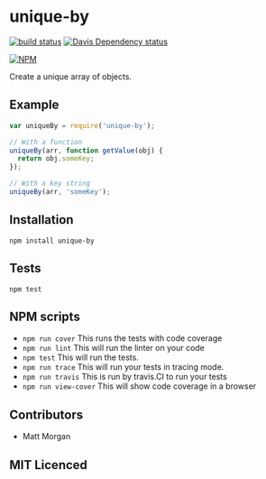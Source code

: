 # unique-by

[![build status][build-png]][build]
[![Davis Dependency status][dep-png]][dep]

[![NPM][npm-png]][npm]

Create a unique array of objects.

## Example

```js
var uniqueBy = require('unique-by');

// With a function
uniqueBy(arr, function getValue(obj) {
  return obj.someKey;
});

// With a key string
uniqueBy(arr, 'someKey');
```

## Installation

`npm install unique-by`

## Tests

`npm test`

## NPM scripts

 - `npm run cover` This runs the tests with code coverage
 - `npm run lint` This will run the linter on your code
 - `npm test` This will run the tests.
 - `npm run trace` This will run your tests in tracing mode.
 - `npm run travis` This is run by travis.CI to run your tests
 - `npm run view-cover` This will show code coverage in a browser

## Contributors

 - Matt Morgan

## MIT Licenced

  [build-png]: https://secure.travis-ci.org/mlmorg/unique-by.png
  [build]: https://travis-ci.org/mlmorg/unique-by
  [dep-png]: https://david-dm.org/mlmorg/unique-by.png
  [dep]: https://david-dm.org/mlmorg/unique-by
  [npm-png]: https://nodei.co/npm/unique-by.png?stars&downloads
  [npm]: https://nodei.co/npm/unique-by
